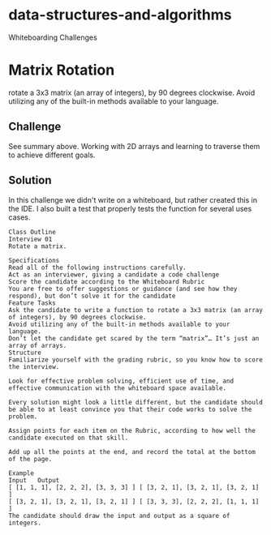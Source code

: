 # data-structures-and-algorithms
Whiteboarding Challenges

# Matrix Rotation
rotate a 3x3 matrix (an array of integers), by 90 degrees clockwise.
Avoid utilizing any of the built-in methods available to your language.

## Challenge
See summary above. Working with 2D arrays and learning to traverse them to achieve different goals.

## Solution
In this challenge we didn't write on a whiteboard, but rather created this in the IDE.
I also built a test that properly tests the function for several uses cases.

~~~~~~~~~~~~~~~~~~~~~~~~~~~~~~~~~~~~~~~~~~~~~~
Class Outline
Interview 01
Rotate a matrix.

Specifications
Read all of the following instructions carefully.
Act as an interviewer, giving a candidate a code challenge
Score the candidate according to the Whiteboard Rubric
You are free to offer suggestions or guidance (and see how they respond), but don’t solve it for the candidate
Feature Tasks
Ask the candidate to write a function to rotate a 3x3 matrix (an array of integers), by 90 degrees clockwise.
Avoid utilizing any of the built-in methods available to your language.
Don’t let the candidate get scared by the term “matrix”… It’s just an array of arrays.
Structure
Familiarize yourself with the grading rubric, so you know how to score the interview.

Look for effective problem solving, efficient use of time, and effective communication with the whiteboard space available.

Every solution might look a little different, but the candidate should be able to at least convince you that their code works to solve the problem.

Assign points for each item on the Rubric, according to how well the candidate executed on that skill.

Add up all the points at the end, and record the total at the bottom of the page.

Example
Input	Output
[ [1, 1, 1], [2, 2, 2], [3, 3, 3] ]	[ [3, 2, 1], [3, 2, 1], [3, 2, 1] ]
[ [3, 2, 1], [3, 2, 1], [3, 2, 1] ]	[ [3, 3, 3], [2, 2, 2], [1, 1, 1] ]
The candidate should draw the input and output as a square of integers.

